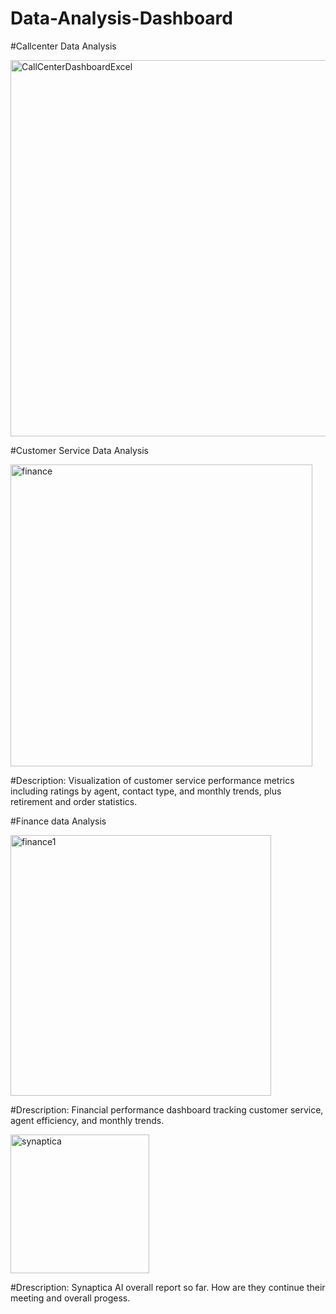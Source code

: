 # Data-Analysis-Dashboard

#Callcenter Data Analysis 


<img width="602" alt="CallCenterDashboardExcel" src="https://github.com/user-attachments/assets/25984551-37db-4f34-b6a6-ef6b00b8b764" /> 


#Customer Service Data Analysis


<img width="483" alt="finance" src="https://github.com/user-attachments/assets/71f48ade-c75d-4ba7-983f-c8a22bce9c23" />


#Description: Visualization of customer service performance metrics including ratings by agent, contact type, and monthly trends, plus retirement and order statistics.


#Finance data Analysis


<img width="417" alt="finance1" src="https://github.com/user-attachments/assets/a4fee037-6d61-43aa-ab17-792651da426d" />


#Drescription: Financial performance dashboard tracking customer service, agent efficiency, and monthly trends.


<img width="222" alt="synaptica" src="https://github.com/user-attachments/assets/1163f9d4-f8af-4dd9-ade0-a2be14e4b149" />

#Drescription: Synaptica AI overall report so far. How are they continue their meeting and overall progess. 

